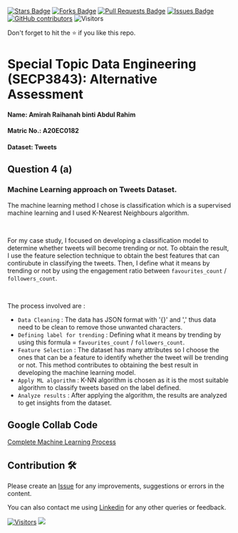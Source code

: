 <a href="https://github.com/drshahizan/SECP3843/stargazers"><img src="https://img.shields.io/github/stars/drshahizan/SECP3843" alt="Stars Badge"/></a>
<a href="https://github.com/drshahizan/SECP3843/network/members"><img src="https://img.shields.io/github/forks/drshahizan/SECP3843" alt="Forks Badge"/></a>
<a href="https://github.com/drshahizan/SECP3843/pulls"><img src="https://img.shields.io/github/issues-pr/drshahizan/SECP3843" alt="Pull Requests Badge"/></a>
<a href="https://github.com/drshahizan/SECP3843/issues"><img src="https://img.shields.io/github/issues/drshahizan/SECP3843" alt="Issues Badge"/></a>
<a href="https://github.com/drshahizan/SECP3843/graphs/contributors"><img alt="GitHub contributors" src="https://img.shields.io/github/contributors/drshahizan/SECP3843?color=2b9348"></a>
![Visitors](https://api.visitorbadge.io/api/visitors?path=https%3A%2F%2Fgithub.com%2Fdrshahizan%2FSECP3843&labelColor=%23d9e3f0&countColor=%23697689&style=flat)

Don't forget to hit the :star: if you like this repo.

# Special Topic Data Engineering (SECP3843): Alternative Assessment

#### Name: Amirah Raihanah binti Abdul Rahim
#### Matric No.: A20EC0182
#### Dataset: Tweets

## Question 4 (a)
### Machine Learning approach on Tweets Dataset.
The machine learning method I chose is classification which is a supervised machine learning and I used K-Nearest Neighbours algorithm.

<br>

For my case study, I  focused on developing a classification model to determine whether tweets will become trending or not. To obtain the result, I use the feature selection technique to obtain the best features that can contirubute in classifying the tweets. Then, I define what it means by trending or not by using the engagement ratio between `favourites_count` / `followers_count`. 

<br>

The process involved are :
* `Data Cleaning` : The data has JSON format with '{}' and ',' thus data need to be clean to remove those unwanted characters.
* `Defining label for trending` : Defining what it means by trending by using this formula = `favourites_count` / `followers_count`.
* `Feature Selection` : The dataset has many attributes so I choose the ones that can be a feature to identify whether the tweet will be trending or not. This method contributes to obtaining the best result in developing the machine learning model.
* `Apply ML algorithm` : K-NN algorithm is chosen as it is the most suitable algorithm to classify tweets based on the label defined.
* `Analyze results` : After applying the algorithm, the results are analyzed to get insights from the dataset.

## Google Collab Code

[Complete Machine Learning Process ](https://github.com/drshahizan/SECP3843/blob/main/submission/raihanarahim/question4/files/code/AA_ML.ipynb)
## Contribution 🛠️
Please create an [Issue](https://github.com/drshahizan/special-topic-data-engineering/issues) for any improvements, suggestions or errors in the content.

You can also contact me using [Linkedin](https://www.linkedin.com/in/drshahizan/) for any other queries or feedback.

[![Visitors](https://api.visitorbadge.io/api/visitors?path=https%3A%2F%2Fgithub.com%2Fdrshahizan&labelColor=%23697689&countColor=%23555555&style=plastic)](https://visitorbadge.io/status?path=https%3A%2F%2Fgithub.com%2Fdrshahizan)
![](https://hit.yhype.me/github/profile?user_id=81284918)
